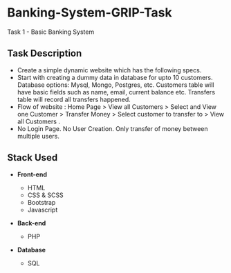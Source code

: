 # Banking-System-GRIP-Task
Task 1 - Basic Banking System 

## Task Description
* Create a simple dynamic website which has the following specs.
* Start with creating a dummy data in database for upto 10 customers. Database options: Mysql, Mongo, Postgres, etc. Customers table will have basic fields such as name, email, current balance etc. Transfers table will record all transfers happened.
* Flow of website : Home Page > View all Customers > Select and View one Customer > Transfer Money > Select customer to transfer to > View all Customers .
* No Login Page. No User Creation. Only transfer of money between multiple users.

## Stack Used
* **Front-end**
  * HTML
  * CSS & SCSS
  * Bootstrap
  * Javascript

* **Back-end**
  * PHP

* **Database**
  * SQL

